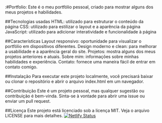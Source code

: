 :#Portfolio:
Este é o meu portfólio pessoal, criado para mostrar alguns dos meus projetos e habilidades.

##Tecnologias usadas
HTML: utilizado para estruturar o conteúdo da página
CSS: utilizado para estilizar o layout e a aparência da página
JavaScript: utilizado para adicionar interatividade e funcionalidade à página

##Características
Layout responsivo: oportunidade para visualizar o portfólio em dispositivos diferentes.
Design moderno e clean: para melhorar a usabilidade e a aparência geral do site.
Projetos: mostra alguns dos meus projetos anteriores e atuais.
Sobre mim: informações sobre minhas habilidades e experiência.
Contato: fornece uma maneira fácil de entrar em contato comigo.

##Instalação
Para executar este projeto localmente, você precisará baixar ou clonar o repositório e abrir o arquivo index.html em um navegador.

##Contribuição
Este é um projeto pessoal, mas qualquer sugestão ou contribuição é bem-vinda. Sinta-se à vontade para abrir uma issue ou enviar um pull request.

##Licença
Este projeto está licenciado sob a licença MIT. Veja o arquivo LICENSE para mais detalhes.
[![Netlify Status](https://api.netlify.com/api/v1/badges/21ad07b2-8132-4a78-bd80-08201337accd/deploy-status)](https://app.netlify.com/sites/luizfporto/deploys)


